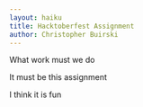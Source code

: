 ```yaml
---
layout: haiku
title: Hacktoberfest Assignment
author: Christopher Buirski
---
```


What work must we do

It must be this assignment

I think it is fun
